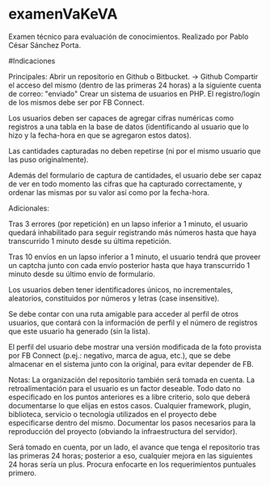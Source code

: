 # examenVaKeVA
Examen técnico para evaluación de conocimientos. Realizado por Pablo César Sánchez Porta.

#Indicaciones

Principales:
Abrir un repositorio en Github o Bitbucket. -> Github
Compartir el acceso del mismo (dentro de las primeras 24 horas) a la siguiente cuenta de correo: "enviado"
Crear un sistema de usuarios en PHP.
El registro/login de los mismos debe ser por FB Connect.
 
Los usuarios deben ser capaces de agregar cifras numéricas como registros a una tabla en la base de datos (identificando al usuario que lo hizo y la fecha-hora en que se agregaron estos datos).

Las cantidades capturadas no deben repetirse (ni por el mismo usuario que las puso originalmente).

Además del formulario de captura de cantidades, el usuario debe ser capaz de ver en todo momento las cifras que ha capturado correctamente, y ordenar las mismas por su valor así como por la fecha-hora.


Adicionales:

Tras 3 errores (por repetición) en un lapso inferior a 1 minuto, el usuario quedará inhabilitado para seguir registrando más números hasta que haya transcurrido 1 minuto desde su última repetición.

Tras 10 envíos en un lapso inferior a 1 minuto, el usuario tendrá que proveer un captcha junto con cada envío posterior hasta que haya transcurrido 1 minuto desde su último envío de formulario.

Los usuarios deben tener identificadores únicos, no incrementales, aleatorios, constituidos por números y letras (case insensitive).

Se debe contar con una ruta amigable para acceder al perfil de otros usuarios, que contará con la información de perfil y el número de registros que este usuario ha generado (sin la lista).

El perfil del usuario debe mostrar una versión modificada de la foto provista por FB Connect (p.ej.: negativo, marca de agua, etc.), que se debe almacenar en el sistema junto con la original, para evitar depender de FB.


Notas:
La organización del repositorio también será tomada en cuenta.
La retroalimentación para el usuario es un factor deseable.
Todo dato no especificado en los puntos anteriores es a libre criterio, solo que deberá documentarse lo que elijas en estos casos.
Cualquier framework, plugin, biblioteca, servicio o tecnología utilizados en el proyecto debe especificarse dentro del mismo.
Documentar los pasos necesarios para la reproducción del proyecto (obviando la infraestructura del servidor).

Será tomado en cuenta, por un lado, el avance que tenga el repositorio tras las primeras 24 horas; posterior a eso, cualquier mejora en las siguientes 24 horas sería un plus. Procura enfocarte en los requerimientos puntuales primero.

